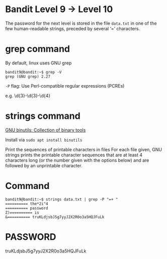 # Bandit Level 9 -> Level 10

The password for the next level is stored in the file `data.txt` in one of the few human-readable strings, preceded by several ‘=’ characters.

# grep command

By default, linux uses GNU grep

```console
bandit9@bandit:~$ grep -V
grep (GNU grep) 2.27
```

`-P` flag: Use Perl-compatible regular expressions (PCREs)

e.g. \d{3}-\d{3}-\d{4}

# strings command

[GNU binutils: Collection of binary tools](https://www.gnu.org/software/binutils/)

Install via `sudo apt install binutils`

Print the sequences of printable characters in files
For each file given, GNU strings prints the printable character sequences that are at least 4 characters long
(or the number given with the options below) and are followed by an unprintable character.

# Command

```console
bandit9@bandit:~$ strings data.txt | grep -P "=+ "
========== the*2i"4
========== password
Z)========== is
&========== truKLdjsbJ5g7yyJ2X2R0o3a5HQJFuLk
```

# PASSWORD

truKLdjsbJ5g7yyJ2X2R0o3a5HQJFuLk
